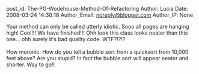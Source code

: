 post_id: The-PG-Wodehouse-Method-Of-Refactoring
Author: Lucia
Date: 2008-03-24 14:30:18
Author_Email: noreply@blogger.com
Author_IP: None

Your method can only be called utterly idiotic. Sooo all pages are hanging high! Cool!!! We have finished!!! Ohh look this class looks neater than this one... ohh surely it&#39;s bad quality code. WTF?!?!?<br /><br />How moronic. How do you tell a bubble sort from a quicksort from 10,000 feet above? Are you stupid? In fact the bubble sort will appear neater and shorter. Way to go!!
